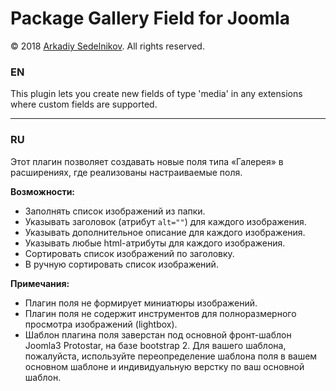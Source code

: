# Package Gallery Field for Joomla

© 2018 [Arkadiy Sedelnikov](https://github.com/Arkadiy-Sedelnikov). All rights reserved.

### EN

This plugin lets you create new fields of type 'media' in any extensions where custom fields are supported.

---

### RU

Этот плагин позволяет создавать новые поля типа «Галерея» в расширениях, где реализованы настраиваемые поля.

**Возможности:**

- Заполнять список изображений из папки.
- Указывать заголовок (атрибут `alt=""`) для каждого изображения.
- Указывать дополнительное описание для каждого изображения.
- Указывать любые html-атрибуты для каждого изображения.
- Сортировать список изображений по заголовку.
- В ручную сортировать список изображений.

**Примечания:**

- Плагин поля не формирует миниатюры изображений.
- Плагин поля не содержит инструментов для полноразмерного просмотра изображений (lightbox).
- Шаблон плагина поля заверстан под основной фронт-шаблон Joomla3 Protostar, на базе bootstrap 2. Для вашего шаблона, пожалуйста, используйте переопределение шаблона поля в вашем основном шаблоне и индивидуальную верстку по ваш основной шаблон.
